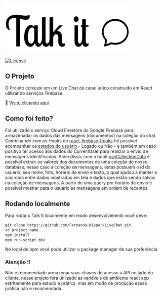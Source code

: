 <img src="./src/assets/logoBlack.svg" width="400">

[![License](https://img.shields.io/github/license/day8/re-frame.svg)](LICENSE)

## O Projeto

O Projeto consiste em um Live Chat de canal único construído em React utilizando serviços Firebase. 


📌 [Visite clicando aqui](https://live-chat-one.vercel.app/)


## Como foi feito?

Foi utilizado o serviço Cloud Firestore do Google Firebase para armazenadar os dados das mensagens (documentos) na coleção do chat. Combinando com os Hooks do [react-firebase-hooks](https://www.npmjs.com/package/react-firebase-hooks) foi possível acompanhar os [estados do usuário](https://github.com/csfrequency/react-firebase-hooks/tree/1e893b11a41df8618a80ac7964bdf02dcf05735e/auth) - Logado ou Não - e também em caso positivo ter acesso aos dados do CurrentUser para realizar o envio de mensagens identificadas. Além disso, com o hook [useCollectionData](https://github.com/csfrequency/react-firebase-hooks/tree/1e893b11a41df8618a80ac7964bdf02dcf05735e/firestore#usecollectiondata) é possível extrair os valores dos documentos de uma coleção do nosso database, nesse caso a coleção de mensagens, estas possuem o id do usuário, seu nome, foto, horário de envio e texto, o qual ajudou a manter a sincronia entre dados mostrados em tela e dados que estão sendo salvos na coleção de mensagens. A partir de uma query por horário de envio é possível mostrar para o usuário as mensagens em ordem de recentes.

## Rodando localmente

Para rodar o Talk It localmente em modo desenvolvimento você deve:

```
git clone https://github.com/Fernanda-Kipper/LiveChat.git
cd project_name
npm install
npm run-script dev
```

No local de npm você pode utilizar o package manager de sua preferência

### Atenção ‼

Não é recomendado armazenar suas chaves de acesso a API no lado do cliente, nesse projeto fora utilizado as variáveis de ambiente react app estritamente para estudo e prática, mas em modo de produção esssa prática não é recomendada 

